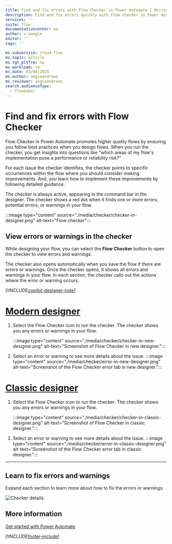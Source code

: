 ```yaml
---
title: Find and fix errors with Flow Checker in Power Automate | Microsoft Docs
description: Find and fix errors quickly with Flow checker in Power Automate.
services: ''
suite: flow
documentationcenter: na
author: v-aangie
editor: ''
tags: ''

ms.subservice: cloud-flow
ms.topic: article
ms.tgt_pltfrm: na
ms.workload: na
ms.date: 03/04/2015
ms.author: angieandrews
ms.reviewer: angieandrews
search.audienceType: 
  - flowmaker
---
```


# Find and fix errors with Flow Checker

Flow Checker in Power Automate promotes higher quality flows by ensuring you follow best practices when you design flows. When you run the checker, you get insights into questions like "which areas of my flow's implementation pose a performance or reliability risk?"

For each issue the checker identifies, the checker points to specific occurrences within the flow where you should consider making improvements. And, you learn how to implement these improvements by following detailed guidance.

The checker is always active, appearing in the command bar in the designer. The checker shows a red dot when it finds one or more errors, potential errors, or warnings in your flow.

:::image type="content" source="./media/checker/checker-in-designer.png" alt-text="Flow checker":::

## View errors or warnings in the checker

While designing your flow, you can select the **Flow Checker** button to open the checker to view errors and warnings. 

The checker also opens automatically when you save the flow if there are errors or warnings.  Once the checker opens, it shows all errors and warnings in your flow. In each section, the checker calls out the actions where the error or warning occurs. 

[!INCLUDE[copilot-designer-note](./includes/copilot-designer-note.md)]

# [Modern designer](#tab/modern-designer)

1. Select the Flow Checker icon to run the checker. The checker shows you any errors or warnings in your flow.
    
    :::image type="content" source="./media/checker/checker-in-new-designer.png" alt-text="Screenshot of Flow Checker in new designer.":::
    
1. Select an error or warning to see more details about the issue.
    :::image type="content" source="./media/checker/error-in-new-designer.png" alt-text="Screenshot of the Flow Checker error tab in new designer.":::

# [Classic designer](#tab/classic-designer)

1. Select the Flow Checker icon to run the checker. The checker shows you any errors or warnings in your flow.
    
    :::image type="content" source="./media/checker/checker-in-classic-designer.png" alt-text="Screenshot of Flow Checker in classic designer.":::
    
1. Select an error or warning to see more details about the issue.
    :::image type="content" source="./media/checker/error-in-classic-designer.png" alt-text="Screenshot of the Flow Checker error tab in classic designer.":::

---

## Learn to fix errors and warnings

Expand each section to learn more about how to fix the errors or warnings.

![Checker details.](media/checker/checker-detail.png "Checker details")

## More information

[Get started with Power Automate](getting-started.md)





[!INCLUDE[footer-include](includes/footer-banner.md)]
